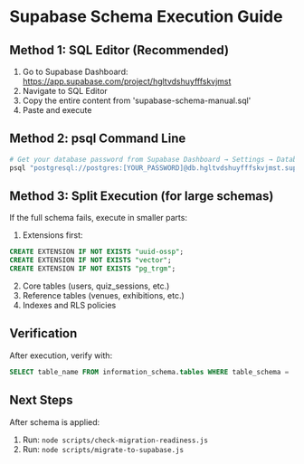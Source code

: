 # Supabase Schema Execution Guide

## Method 1: SQL Editor (Recommended)
1. Go to Supabase Dashboard: https://app.supabase.com/project/hgltvdshuyfffskvjmst
2. Navigate to SQL Editor
3. Copy the entire content from 'supabase-schema-manual.sql'
4. Paste and execute

## Method 2: psql Command Line
```bash
# Get your database password from Supabase Dashboard → Settings → Database
psql "postgresql://postgres:[YOUR_PASSWORD]@db.hgltvdshuyfffskvjmst.supabase.co:5432/postgres" -f scripts/supabase-schema-manual.sql
```

## Method 3: Split Execution (for large schemas)
If the full schema fails, execute in smaller parts:

1. Extensions first:
```sql
CREATE EXTENSION IF NOT EXISTS "uuid-ossp";
CREATE EXTENSION IF NOT EXISTS "vector";
CREATE EXTENSION IF NOT EXISTS "pg_trgm";
```

2. Core tables (users, quiz_sessions, etc.)
3. Reference tables (venues, exhibitions, etc.)
4. Indexes and RLS policies

## Verification
After execution, verify with:
```sql
SELECT table_name FROM information_schema.tables WHERE table_schema = 'public';
```

## Next Steps
After schema is applied:
1. Run: `node scripts/check-migration-readiness.js`
2. Run: `node scripts/migrate-to-supabase.js`
